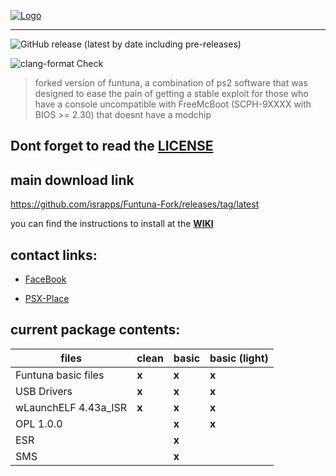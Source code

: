 
[![Logo](https://github.com/israpps/Funtuna-Fork/blob/main/logos%20%26%20others/github%20logo.png "Funtuna logo")](https://github.com/israpps/Funtuna-Fork/releases)
***

![GitHub release (latest by date including pre-releases)](https://img.shields.io/github/downloads-pre/israpps/Funtuna-Fork/latest/total?color=%232222ff&label=Bot%20repack%20downloads)

![clang-format Check](https://github.com/israpps/Funtuna-Fork/workflows/clang-format%20Check/badge.svg?branch=main)

> forked version of funtuna, a combination of ps2 software that was designed to ease the pain of getting a stable exploit for those who have a console uncompatible with FreeMcBoot (SCPH-9XXXX with BIOS >= 2.30) that doesnt have a modchip


## Dont forget to read the [LICENSE](https://github.com/israpps/Funtuna-Fork/blob/main/LICENSE.MD)


## main download link 

https://github.com/israpps/Funtuna-Fork/releases/tag/latest

you can find the instructions to install at the [__WIKI__](https://github.com/israpps/Funtuna-Fork/wiki)

## contact links:

 + [FaceBook](https://www.facebook.com/matias.israelson.5/)

 + [PSX-Place](https://www.psx-place.com/members/el_isra.59064/)






## current package contents:

files        |         clean |     basic     | basic (light) |
------------ | ------------- | ------------- | ------------- | 
Funtuna basic files | __x__  | __x__         | __x__         |
USB Drivers  | __x__         | __x__         | __x__         | 
wLaunchELF 4.43a_ISR | __x__ | __x__         | __x__         |
OPL 1.0.0    |               | __x__         | __x__         |
ESR          |               | __x__         |               |
SMS          |               | __x__         |               |
